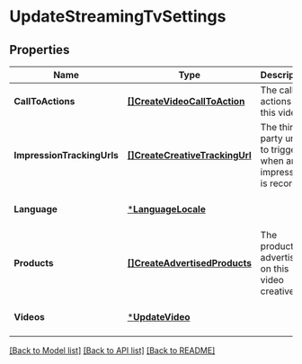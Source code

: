 # UpdateStreamingTvSettings

## Properties
Name | Type | Description | Notes
------------ | ------------- | ------------- | -------------
**CallToActions** | [**[]CreateVideoCallToAction**](CreateVideoCallToAction.md) | The call to actions for this video. | [optional] [default to null]
**ImpressionTrackingUrls** | [**[]CreateCreativeTrackingUrl**](CreateCreativeTrackingUrl.md) | The third party urls to trigger when an impression is recorded. | [optional] [default to null]
**Language** | [***LanguageLocale**](LanguageLocale.md) |  | [optional] [default to null]
**Products** | [**[]CreateAdvertisedProducts**](CreateAdvertisedProducts.md) | The product advertised on this video creative. | [optional] [default to null]
**Videos** | [***UpdateVideo**](UpdateVideo.md) |  | [optional] [default to null]

[[Back to Model list]](../README.md#documentation-for-models) [[Back to API list]](../README.md#documentation-for-api-endpoints) [[Back to README]](../README.md)


